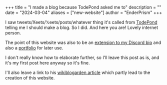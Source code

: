 +++
title = "I made a blog because TodePond asked me to"
description = ""
date = "2024-03-04"
aliases = ["new-website"]
author = "EnderPrism"
+++

I saw tweets/Xeets/𝕏eets/posts/whatever thing it's called from [TodePond](https://www.todepond.com/) telling me I should make a blog.
So I did. And here you are! Lovely internet person.

The point of this website was also to be an [extension to my Discord bio](/about) and also a [portfolio](/portfolio) for later use.

I don't really know how to elaborate further, so I'll leave this post as is, and it's my first post here anyway so it's fine.

I'll also leave a link to his [wikiblogarden article](https://www.todepond.com/wikiblogarden/art/blog/) which partly lead to the creation of this website.
